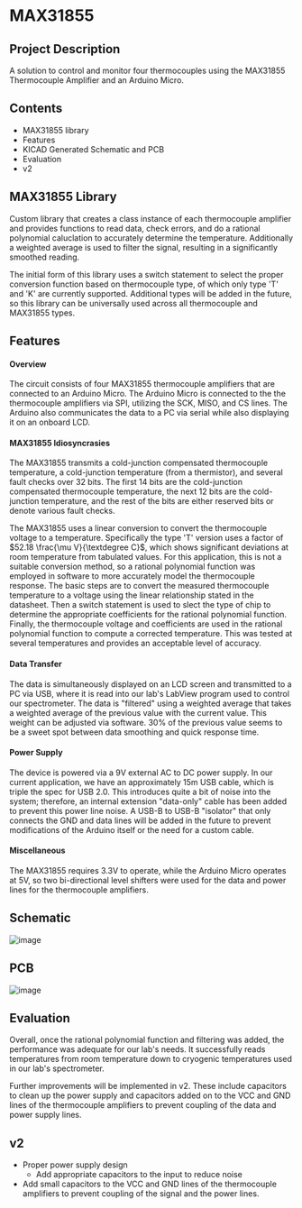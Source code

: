 # MAX31855

## Project Description
A solution to control and monitor four thermocouples using the MAX31855 Thermocouple Amplifier and an Arduino Micro.

## Contents
- MAX31855 library
- Features
- KICAD Generated Schematic and PCB
- Evaluation
- v2

## MAX31855 Library

Custom library that creates a class instance of each thermocouple amplifier and provides functions to read data, check errors, and do a rational polynomial caluclation to accurately determine the temperature. Additionally a weighted average is used to filter the signal, resulting in a significantly smoothed reading.

The initial form of this library uses a switch statement to select the proper conversion function based on thermocouple type, of which only type 'T' and 'K' are currently supported. Additional types will be added in the future, so this library can be universally used across all thermocouple and MAX31855 types.

## Features

#### Overview

The circuit consists of four MAX31855 thermocouple amplifiers that are connected to an Arduino Micro. The Arduino Micro is connected to the the thermocouple amplifiers via SPI, utilizing the SCK, MISO, and CS lines. The Arduino also communicates the data to a PC via serial while also displaying it on an onboard LCD.

#### MAX31855 Idiosyncrasies

The MAX31855 transmits a cold-junction compensated thermocouple temperature, a cold-junction temperature (from a thermistor), and several fault checks over 32 bits. The first 14 bits are the cold-junction compensated thermocouple temperature, the next 12 bits are the cold-junction temperature, and the rest of the bits are either reserved bits or denote various fault checks.

The MAX31855 uses a linear conversion to convert the thermocouple voltage to a temperature. Specifically the type 'T' version uses a factor of $52.18 \frac{\mu V}{\textdegree C}$, which shows significant deviations at room temperature from tabulated values. For this application, this is not a suitable conversion method, so a rational polynomial function was employed in software to more accurately  model the thermocouple response. The basic steps are to convert the measured thermocouple temperature to a voltage using the linear relationship stated in the datasheet. Then a switch statement is used to slect the type of chip to determine the appropriate coefficients for the rational polynomial function. Finally, the thermocouple voltage and coefficients are used in the rational polynomial function to compute a corrected temperature. This was tested at several temperatures and provides an acceptable level of accuracy.

#### Data Transfer

The data is simultaneously displayed on an LCD screen and transmitted to a PC via USB, where it is read into our lab's LabView program used to control our spectrometer. The data is "filtered" using a weighted average that takes a weighted average of the previous value with the current value. This weight can be adjusted via software. 30% of the previous value seems to be a sweet spot between data smoothing and quick response time.

#### Power Supply

The device is powered via a 9V external AC to DC power supply. In our current application, we have an approximately 15m USB cable, which is triple the spec for USB 2.0. This introduces quite a bit of noise into the system; therefore, an internal extension  "data-only" cable has been added to prevent this power line noise. A USB-B to USB-B "isolator" that only connects the GND and data lines will be added in the future to prevent modifications of the Arduino itself or the need for a custom cable.

#### Miscellaneous

The MAX31855 requires 3.3V to operate, while the Arduino Micro operates at 5V, so two bi-directional level shifters were used for the data and power lines for the thermocouple amplifiers.

## Schematic
![image](https://user-images.githubusercontent.com/59145040/236655637-3a5744ae-9aae-4677-a55e-aa6a550ce21e.png)

## PCB
![image](https://user-images.githubusercontent.com/59145040/236655648-e1c19021-bc43-46e3-9a99-b2080be4efc2.png)


## Evaluation

Overall, once the rational polynomial function and filtering was added, the performance was adequate for our lab's needs. It successfully reads temperatures from room temperature down to cryogenic temperatures used in our lab's spectrometer.

Further improvements will be implemented in v2. These include capacitors to clean up the power supply and capacitors added on to the VCC and GND lines of the thermocouple amplifiers to prevent coupling of the data and power supply lines.


## v2
- Proper power supply design
	- Add appropriate capacitors to the input to reduce noise
- Add small capacitors to the VCC and GND lines of the thermocouple amplifiers to prevent coupling of the signal and the power lines.
